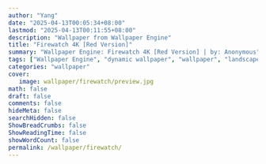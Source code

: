 ```yaml
---
author: "Yang"
date: "2025-04-13T00:05:34+08:00"
lastmod: "2025-04-13T00:11:55+08:00"
description: "Wallpaper from Wallpaper Engine"
title: "Firewatch 4K [Red Version]"
summary: "Wallpaper Engine: Firewatch 4K [Red Version] | by: Anonymous"
tags: ["Wallpaper Engine", "dynamic wallpaper", "wallpaper", "landscape"]
categories: "wallpaper"
cover:
   image: wallpaper/firewatch/preview.jpg
math: false
draft: false
comments: false
hideMeta: false
searchHidden: false
ShowBreadCrumbs: false
ShowReadingTime: false
showWordCount: false
permalink: /wallpaper/firewatch/
---
```

